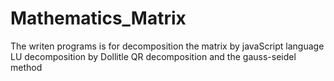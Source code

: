 # Mathematics_Matrix
The writen programs is for decomposition the matrix by javaScript language
LU decomposition by Dollitle 
QR decomposition
and the gauss-seidel method
